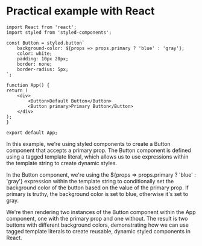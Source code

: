 # Practical example with React

    import React from 'react';
    import styled from 'styled-components';

    const Button = styled.button`
        background-color: ${props => props.primary ? 'blue' : 'gray'};
        color: white;
        padding: 10px 20px;
        border: none;
        border-radius: 5px;
    `;

    function App() {
    return (
        <div>
            <Button>Default Button</Button>
            <Button primary>Primary Button</Button>
        </div>
    );
    }

    export default App;

In this example, we're using styled components to create a Button component that accepts a primary prop. The Button component is defined using a tagged template literal, which allows us to use expressions within the template string to create dynamic styles.

In the Button component, we're using the ${props => props.primary ? 'blue' : 'gray'} expression within the template string to conditionally set the background color of the button based on the value of the primary prop. If primary is truthy, the background color is set to blue, otherwise it's set to gray.

We're then rendering two instances of the Button component within the App component, one with the primary prop and one without. The result is two buttons with different background colors, demonstrating how we can use tagged template literals to create reusable, dynamic styled components in React.
